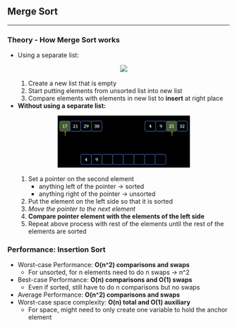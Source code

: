 ## Merge Sort
---
### Theory - How Merge Sort works
- Using a separate list: <p align="center"><img src="Images/separate.png" width="500"></p>
    1) Create a new list that is empty
    2) Start putting elements from unsorted list into new list
    3) Compare elements with elements in new list to **insert** at right place
- **Without using a separate list:** <p align="center"><img src="Images/pointer.png" width="300"></p>
    1) Set a pointer on the second element
        - anything left of the pointer -> sorted
        - anything right of the pointer -> unsorted
    2) Put the element on the left side so that it is sorted
    3) *Move the pointer to the next element*
    4) **Compare pointer element with the elements of the left side**
    5) Repeat above process with rest of the elements until the rest of the elements are sorted
### Performance: Insertion Sort
- Worst-case Performance: **O(n^2) comparisons and swaps**
    - For unsorted, for n elements need to do n swaps -> n^2
- Best-case Performance: **O(n) comparisons and O(1) swaps**
    - Even if sorted, still have to do n comparisons but no swaps
- Average Performance: **O(n^2) comparisons and swaps**
- Worst-case space complexity: **O(n) total and O(1) auxiliary**
    - For space, might need to only create one variable to hold the anchor element